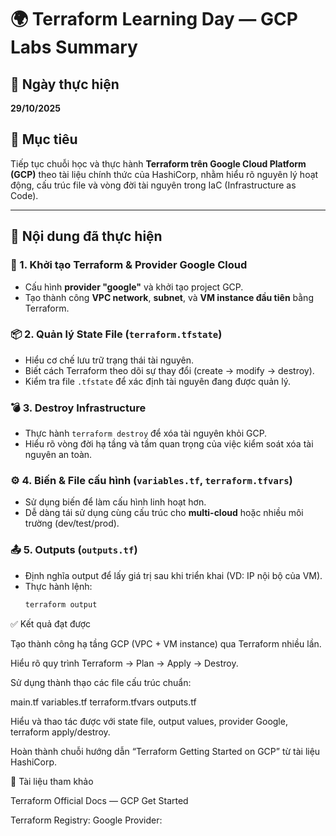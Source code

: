 # 🌍 Terraform Learning Day — GCP Labs Summary

## 📅 Ngày thực hiện
**29/10/2025**

## 🎯 Mục tiêu
Tiếp tục chuỗi học và thực hành **Terraform trên Google Cloud Platform (GCP)** theo tài liệu chính thức của HashiCorp, nhằm hiểu rõ nguyên lý hoạt động, cấu trúc file và vòng đời tài nguyên trong IaC (Infrastructure as Code).

---

## 🧱 Nội dung đã thực hiện

### 🧩 1. Khởi tạo Terraform & Provider Google Cloud
- Cấu hình **provider "google"** và khởi tạo project GCP.
- Tạo thành công **VPC network**, **subnet**, và **VM instance đầu tiên** bằng Terraform.

### 📦 2. Quản lý State File (`terraform.tfstate`)
- Hiểu cơ chế lưu trữ trạng thái tài nguyên.
- Biết cách Terraform theo dõi sự thay đổi (create → modify → destroy).
- Kiểm tra file `.tfstate` để xác định tài nguyên đang được quản lý.

### 💣 3. Destroy Infrastructure
- Thực hành `terraform destroy` để xóa tài nguyên khỏi GCP.
- Hiểu rõ vòng đời hạ tầng và tầm quan trọng của việc kiểm soát xóa tài nguyên an toàn.

### ⚙️ 4. Biến & File cấu hình (`variables.tf`, `terraform.tfvars`)
- Sử dụng biến để làm cấu hình linh hoạt hơn.
- Dễ dàng tái sử dụng cùng cấu trúc cho **multi-cloud** hoặc nhiều môi trường (dev/test/prod).

### 📤 5. Outputs (`outputs.tf`)
- Định nghĩa output để lấy giá trị sau khi triển khai (VD: IP nội bộ của VM).
- Thực hành lệnh:
  ```bash
  terraform output


✅ Kết quả đạt được

Tạo thành công hạ tầng GCP (VPC + VM instance) qua Terraform nhiều lần.

Hiểu rõ quy trình Terraform → Plan → Apply → Destroy.

Sử dụng thành thạo các file cấu trúc chuẩn:

main.tf
variables.tf
terraform.tfvars
outputs.tf


Hiểu và thao tác được với state file, output values, provider Google, terraform apply/destroy.

Hoàn thành chuỗi hướng dẫn “Terraform Getting Started on GCP” từ tài liệu HashiCorp.

🔗 Tài liệu tham khảo

Terraform Official Docs — GCP Get Started

Terraform Registry: Google Provider: